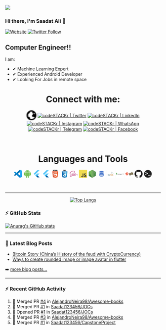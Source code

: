 ![](https://komarev.com/ghpvc/?username=Saadat123456&color=brightgreen&style=plastic)

### Hi there, I'm Saadat Ali 👋 

[![Website](https://img.shields.io/website?label=jazbaservices.com&style=for-the-badge&url=https%3A%2F%2Fjazbaservices.com)](https://jazbaservices.com)
[![Twitter Follow](https://img.shields.io/twitter/follow/Saadat02021999?color=1DA1F2&logo=twitter&style=for-the-badge)](https://twitter.com/intent/follow?original_referer=https%3A%2F%2Fgithub.com%2FSaadat123456&screen_name=Saadat02021999)

## Computer Engineer!!
I am:
- ✔ Machine Learning Expert 
- ✔ Experienced Android Developer
- ✔ Looking For Jobs in remote space

<div align="center" >
 <h1><strong style="margin: 24px">Connect with me:</strong></h1>

[<img align="center" alt="codeSTACKr.com" width="32px" margin="12px"  src="https://raw.githubusercontent.com/iconic/open-iconic/master/svg/globe.svg" />][website]
[<img align="center" alt="codeSTACKr | Twitter" width="32px" margin="12px" src="https://cdn.jsdelivr.net/npm/simple-icons@v3/icons/twitter.svg" />][twitter]
[<img align="center" alt="codeSTACKr | LinkedIn" width="32px" margin="12px"  src="https://cdn.jsdelivr.net/npm/simple-icons@v3/icons/linkedin.svg" />][linkedin]
[<img align="center" alt="codeSTACKr | Instagram" width="32px" margin="12px"  src="https://cdn.jsdelivr.net/npm/simple-icons@v3/icons/instagram.svg" />][instagram]
 [<img align="center" alt="codeSTACKr | WhatsApp" width="32px" margin="12px"  src="https://cdn.jsdelivr.net/npm/simple-icons@v3/icons/whatsapp.svg" />][whatsapp]
 [<img align="center" alt="codeSTACKr | Telegram" width="32px" margin="12px"  src="https://cdn.jsdelivr.net/npm/simple-icons@v3/icons/telegram.svg" />][telegram]
 [<img align="center" alt="codeSTACKr | Facebook" width="32px" margin="12px"  src="https://cdn.jsdelivr.net/npm/simple-icons@v3/icons/facebook.svg" />][facebook]


<br />
 </div>

<div align="center" >
 <h1><strong style="margin: 24px">Languages and Tools</strong></h1>

<img align="center" alt="Visual Studio Code" width="26px" src="https://raw.githubusercontent.com/github/explore/80688e429a7d4ef2fca1e82350fe8e3517d3494d/topics/visual-studio-code/visual-studio-code.png" />
<img align="center" alt="Terminal" width="26px" src="https://raw.githubusercontent.com/github/explore/80688e429a7d4ef2fca1e82350fe8e3517d3494d/topics/android/android.png" />
<img align="center" alt="Terminal" width="26px" src="https://raw.githubusercontent.com/github/explore/80688e429a7d4ef2fca1e82350fe8e3517d3494d/topics/flutter/flutter.png" />
<img align="center" alt="Terminal" width="26px" src="https://raw.githubusercontent.com/github/explore/80688e429a7d4ef2fca1e82350fe8e3517d3494d/topics/flutter/flutter.png" />
<img align="center" alt="HTML5" width="26px" src="https://raw.githubusercontent.com/github/explore/80688e429a7d4ef2fca1e82350fe8e3517d3494d/topics/html/html.png" />
<img align="center" alt="CSS3" width="26px" src="https://raw.githubusercontent.com/github/explore/80688e429a7d4ef2fca1e82350fe8e3517d3494d/topics/css/css.png" />
<img align="center" alt="Sass" width="26px" src="https://raw.githubusercontent.com/github/explore/80688e429a7d4ef2fca1e82350fe8e3517d3494d/topics/sass/sass.png" />
<img align="center" alt="JavaScript" width="26px" src="https://raw.githubusercontent.com/github/explore/80688e429a7d4ef2fca1e82350fe8e3517d3494d/topics/javascript/javascript.png" />
<img align="center" alt="Node.js" width="26px" src="https://raw.githubusercontent.com/github/explore/80688e429a7d4ef2fca1e82350fe8e3517d3494d/topics/nodejs/nodejs.png" />
<img align="center" alt="SQL" width="26px" src="https://raw.githubusercontent.com/github/explore/80688e429a7d4ef2fca1e82350fe8e3517d3494d/topics/sql/sql.png" />
<img align="center" alt="MySQL" width="26px" src="https://raw.githubusercontent.com/github/explore/80688e429a7d4ef2fca1e82350fe8e3517d3494d/topics/mysql/mysql.png" />
<img align="center" alt="MongoDB" width="26px" src="https://raw.githubusercontent.com/github/explore/80688e429a7d4ef2fca1e82350fe8e3517d3494d/topics/mongodb/mongodb.png" />
<img align="center" alt="Git" width="26px" src="https://raw.githubusercontent.com/github/explore/80688e429a7d4ef2fca1e82350fe8e3517d3494d/topics/git/git.png" />
<img align="center" alt="GitHub" width="26px" src="https://raw.githubusercontent.com/github/explore/78df643247d429f6cc873026c0622819ad797942/topics/github/github.png" />
<img align="center" alt="Terminal" width="26px" src="https://raw.githubusercontent.com/github/explore/80688e429a7d4ef2fca1e82350fe8e3517d3494d/topics/terminal/terminal.png" />
 </div>
 
<br />
<br />

---
<div align="center">

[![Top Langs](https://github-readme-stats.vercel.app/api/top-langs/?username=Saadat123456&langs_count=10)](https://github.com/Saadat123456)

</div>

### :zap: GitHub Stats
[![Anurag's GitHub stats](https://github-readme-stats.vercel.app/api?username=Saadat123456)](https://github.com/Saadat123456)

---

### 📕 Latest Blog Posts

<!-- BLOG-POST-LIST:START -->
- [Bitcoin Story &lpar;China’s History of the feud with CryptoCurrency&rpar;](https://medium.com/@saadatali0202/bitcoin-story-chinas-history-of-the-feud-with-cryptocurrency-ec8d0c4246f5?source=rss-fd74d640aa52------2)
- [Ways to create rounded image or image avatar in flutter](https://medium.com/@saadatali0202/ways-to-create-rounded-image-or-image-avatar-in-flutter-f69534cfd4cc?source=rss-fd74d640aa52------2)
<!-- BLOG-POST-LIST:END -->

➡️ [more blog posts...](https://medium.com/@saadatali0202)

---

### :zap: Recent GitHub Activity

<!--START_SECTION:activity-->
1. 🎉 Merged PR [#4](https://github.com/AlejandroNeira98/Awesome-books/pull/4) in [AlejandroNeira98/Awesome-books](https://github.com/AlejandroNeira98/Awesome-books)
2. 🎉 Merged PR [#1](https://github.com/Saadat123456/JOCs/pull/1) in [Saadat123456/JOCs](https://github.com/Saadat123456/JOCs)
3. 💪 Opened PR [#1](https://github.com/Saadat123456/JOCs/pull/1) in [Saadat123456/JOCs](https://github.com/Saadat123456/JOCs)
4. 🎉 Merged PR [#3](https://github.com/AlejandroNeira98/Awesome-books/pull/3) in [AlejandroNeira98/Awesome-books](https://github.com/AlejandroNeira98/Awesome-books)
5. 🎉 Merged PR [#1](https://github.com/Saadat123456/CapstoneProject/pull/1) in [Saadat123456/CapstoneProject](https://github.com/Saadat123456/CapstoneProject)
<!--END_SECTION:activity-->

[website]: https://jazbaservices.com
[course]: http://vsCodeHero.com
[twitter]: https://twitter.com/Saadat02021999
[instagram]: https://instagram.com/saadatali313
[linkedin]: https://www.linkedin.com/in/saadatali1999/
[whatsapp]: https://api.whatsapp.com/send?phone=923365910676
[telegram]: https://t.me/saadat_malik
[facebook]: https://facebook.com/saadat.malik.1612
